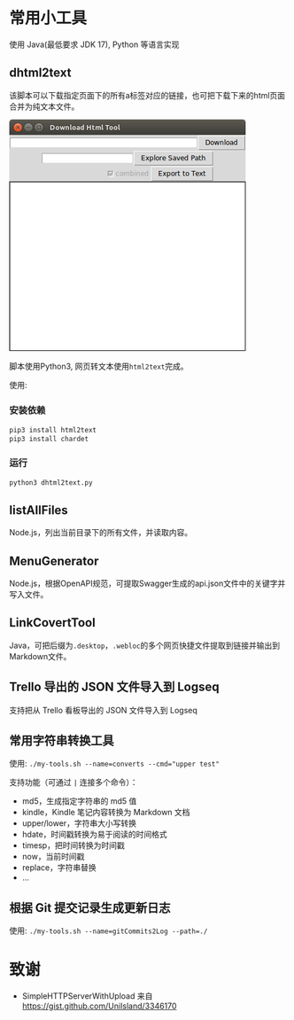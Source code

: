 # 常用小工具

使用 Java(最低要求 JDK 17), Python 等语言实现

## dhtml2text

该脚本可以下载指定页面下的所有a标签对应的链接，也可把下载下来的html页面合并为纯文本文件。

![dhtml2text](./imgs/dhtml2text-01.png)

脚本使用Python3, 网页转文本使用`html2text`完成。

使用:


### 安装依赖

```
pip3 install html2text
pip3 install chardet
```

### 运行

```
python3 dhtml2text.py
```

## listAllFiles

Node.js，列出当前目录下的所有文件，并读取内容。

## MenuGenerator

Node.js，根据OpenAPI规范，可提取Swagger生成的api.json文件中的关键字并写入文件。

## LinkCovertTool

Java，可把后缀为`.desktop`，`.webloc`的多个网页快捷文件提取到链接并输出到Markdown文件。

## Trello 导出的 JSON 文件导入到 Logseq

支持把从 Trello 看板导出的 JSON 文件导入到 Logseq

## 常用字符串转换工具

使用: `./my-tools.sh --name=converts --cmd="upper test"`

支持功能（可通过 `|` 连接多个命令）：

* md5，生成指定字符串的 md5 值
* kindle，Kindle 笔记内容转换为 Markdown 文档
* upper/lower，字符串大小写转换
* hdate，时间戳转换为易于阅读的时间格式
* timesp，把时间转换为时间戳
* now，当前时间戳
* replace，字符串替换
* ...

## 根据 Git 提交记录生成更新日志

使用: `./my-tools.sh --name=gitCommits2Log --path=./`

# 致谢

* SimpleHTTPServerWithUpload 来自 https://gist.github.com/UniIsland/3346170
